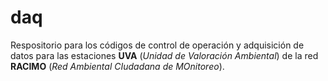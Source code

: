 # daq
Respositorio para los códigos de control de operación y adquisición de datos para las estaciones **UVA** (*Unidad de Valoración Ambiental*) de la red **RACIMO** (*Red Ambiental CIudadana de MOnitoreo*).
